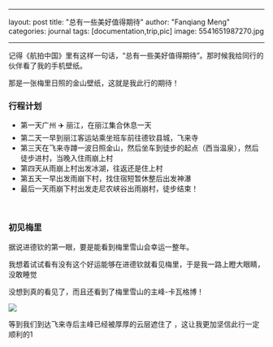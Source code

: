 <!--
 * @Author: g05047
 * @Date: 2022-05-08 12:59:01
 * @LastEditors: g05047
 * @LastEditTime: 2022-12-22 14:01:34
 * @Description: file content
-->
---
layout: post
title: "总有一些美好值得期待"
author: "Fanqiang Meng"
categories: journal
tags: [documentation,trip,pic]
image: 5541651987270.jpg

---

记得《航拍中国》里有这样一句话，“总有一些美好值得期待”。那时候我给同行的伙伴看了我的手机壁纸。

那是一张梅里日照的金山壁纸，这就是我此行的期待！


<!-- <img src="{{site.url}}/assets/img/2021-12-13/5531651986782.JPG"> -->

### 行程计划


* 第一天广州 ✈️   丽江，在丽江集合休息一天
* 第二天一早到丽江客运站乘坐班车前往德钦县城，飞来寺
* 第三天在飞来寺蹲一波日照金山，然后坐车到徒步的起点（西当温泉），然后徒步进村，当晚入住雨崩上村
* 第四天从雨崩上村出发冰湖，往返还是住上村
* 第五天一早出发雨崩下村，找住宿短暂休整后出发神瀑
* 最后一天雨崩下村出发走尼农峡谷出雨崩村，徒步结束！

<br>

### 初见梅里


据说进德钦的第一眼，要是能看到梅里雪山会幸运一整年。

我想着试试看有没有这个好运能够在进德钦就看见梅里，于是我一路上瞪大眼睛，没敢睡觉

没想到真的看见了，而且还看到了梅里雪山的主峰-卡瓦格博！

<img src="{{site.url}}/assets/img/2021-12-13/1647156223135.JPG"/>

等到我们到达飞来寺后主峰已经被厚厚的云层遮住了 ，这让我更加坚信此行一定顺利的1

### 

